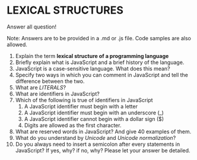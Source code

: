 # LEXICAL STRUCTURES

Answer all question!

Note: Answers are to be provided in a .md or .js file. Code samples are also allowed.

1. Explain the term **lexical structure of a programming language**
2. Briefly explain what is JavaScript and a brief history of the language. 
3. JavaScript is a case-sensitive language. What does this mean?
4. Specify two ways in which you can comment in JavaScript and tell the difference between the two.
5. What are *LITERALS*?
6. What are identifiers in JavaScript?
7. Which of the following is true of identifiers in JavaScript
    1. A JavaScript identifier must begin with a letter
    2. A JavaScript identifier must begin with an underscore (_)
    3. A JavaScript identifier cannot begin with a dollar sign ($)
    4. Digits are allowed as the first character.
8. What are reserved words in JavaScript? And give 40 examples of them.
9. What do you understand by *Unicode* and *Unicode normalization*?
10. Do you always need to insert a semicolon after every statements in JavaScript? If yes, why? if no, why? Please let your answer be detailed. 